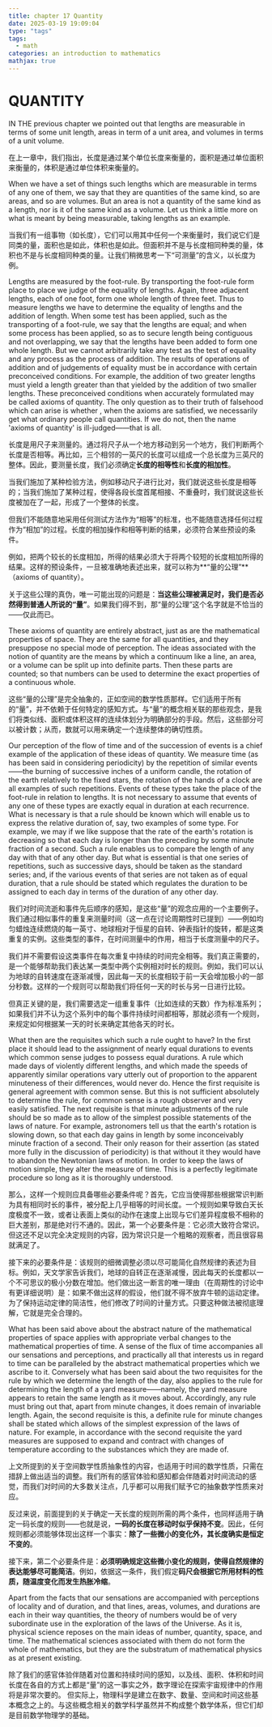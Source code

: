 ```yaml
---
title: chapter 17 Quantity
date: 2025-03-19 19:09:04
type: "tags"
tags:
  - math
categories: an introduction to mathematics
mathjax: true
---
```


# QUANTITY

IN THE previous chapter we pointed out that lengths are measurable in terms of some unit length, areas in term of a unit area, and volumes in terms of a unit volume.

在上一章中，我们指出，长度是通过某个单位长度来衡量的，面积是通过单位面积来衡量的，体积是通过单位体积来衡量的。
<!--more-->
When we have a set of things such lengths which are measurable in terms of any one of them, we say that they are quantities of the same kind, so are areas, and so are volumes. But an area is not a quantity of the same kind as a length, nor is it of the same kind as a volume. Let us think a little more on what is meant by being measurable, taking lengths as an example.

当我们有一组事物（如长度），它们可以用其中任何一个来衡量时，我们说它们是同类的量，面积也是如此，体积也是如此。但面积并不是与长度相同种类的量，体积也不是与长度相同种类的量。让我们稍微思考一下“可测量”的含义，以长度为例。

Lengths are measured by the foot-rule. By transporting the foot-rule form place to place we judge of the equality of lengths. Again, three adjacent lengths, each of one foot, form one whole length of three feet. Thus to measure lengths we have to determine the equality of lengths and the addition of length. When some test has been applied, such as the transporting of a foot-rule, we say that the lengths are equal; and when some process has been applied, so as to secure length being contiguous and not overlapping, we say that the lengths have been added to form one whole length. But we cannot arbitrarily take any test as the test of equality and any process as the process of addition. The results of operations of addition and of judgements of equality must be in accordance with certain preconceived conditions. For example, the addition of two greater lengths must yield a length greater than that yielded by the addition of two smaller lengths. These preconceived conditions when accurately formulated may be called axioms of quantity. The only question as to their truth of falsehood which can arise is whether , when the axioms are satisfied, we necessarily get what ordinary people call quantities. If we do not, then the name 'axioms of quantity' is ill-judged——that is all.

长度是用尺子来测量的。通过将尺子从一个地方移动到另一个地方，我们判断两个长度是否相等。再比如，三个相邻的一英尺的长度可以组成一个总长度为三英尺的整体。因此，要测量长度，我们必须确定**长度的相等性**和**长度的相加性**。

当我们施加了某种检验方法，例如移动尺子进行比对，我们就说这些长度是相等的；当我们施加了某种过程，使得各段长度首尾相接、不重叠时，我们就说这些长度被加在了一起，形成了一个整体的长度。

但我们不能随意地采用任何测试方法作为“相等”的标准，也不能随意选择任何过程作为“相加”的过程。长度的相加操作和相等判断的结果，必须符合某些预设的条件。

例如，把两个较长的长度相加，所得的结果必须大于将两个较短的长度相加所得的结果。这样的预设条件，一旦被准确地表述出来，就可以称为**“量的公理”**（axioms of quantity）。

关于这些公理的真伪，唯一可能出现的问题是：**当这些公理被满足时，我们是否必然得到普通人所说的“量”**。如果我们得不到，那“量的公理”这个名字就是不恰当的——仅此而已。

These axioms of quantity are entirely abstract, just as are the mathematical properties of space. They are the same for all quantities, and they presuppose no special mode of perception. The ideas associated with the notion of quantity are the means by which a continuum like a line, an area, or a volume can be split up into definite parts. Then these parts are counted; so that numbers can be used to determine the exact properties of a continuous whole.

这些“量的公理”是完全抽象的，正如空间的数学性质那样。它们适用于所有的“量”，并不依赖于任何特定的感知方式。与“量”的概念相关联的那些观念，是我们将类似线、面积或体积这样的连续体划分为明确部分的手段。然后，这些部分可以被计数；从而，数就可以用来确定一个连续整体的确切性质。

Our perception of the flow of time and of the succession of events is a chief example of the application of these ideas of quantity. We measure time (as has been said in considering periodicity) by the repetition of similar events——the burning of successive inches of a uniform candle, the rotation of the earth relatively to the fixed stars, the rotation of the hands of a clock are all examples of such repetitions. Events of these types take the place of the foot-rule in relation to lengths. It is not necessary to assume that events of any one of these types are exactly equal in duration at each recurrence. What is necessary is that a rule should be known which will enable us to express the relative duration of, say, two examples of some type. For example, we may if we like suppose that the rate of the earth's rotation is decreasing so that each day is longer than the preceding by some minute fraction of a second. Such a rule enables us to compare the length of any day with that of any other day. But what is essential is that one series of repetitions, such as successive days, should be taken as the standard series; and, if the various events of that series are not taken as of equal duration, that a rule should be stated which regulates the duration to be assigned to each day in terms of the duration of any other day.

我们对时间流逝和事件先后顺序的感知，是这些“量”的观念应用的一个主要例子。我们通过相似事件的重复来测量时间（这一点在讨论周期性时已提到）——例如均匀蜡烛连续燃烧的每一英寸、地球相对于恒星的自转、钟表指针的旋转，都是这类重复的实例。这些类型的事件，在时间测量中的作用，相当于长度测量中的尺子。

我们并不需要假设这类事件在每次重复中持续的时间完全相等。我们真正需要的，是一个能够帮助我们表达某一类型中两个实例相对时长的规则。例如，我们可以认为地球的自转速度在逐渐减慢，因此每一天的长度相较于前一天会增加极小的一部分秒数。这样的一个规则可以帮助我们将任何一天的时长与另一日进行比较。

但真正关键的是，我们需要选定一组重复事件（比如连续的天数）作为标准系列；如果我们并不认为这个系列中的每个事件持续时间都相等，那就必须有一个规则，来规定如何根据某一天的时长来确定其他各天的时长。

What then are the requisites which such a rule ought to have? In the first place it should lead to the assignment of nearly equal durations to events which common sense judges to possess equal durations. A rule which made days of violently different lengths, and which made the speeds of apparently similar operations vary utterly out of proportion to the apparent minuteness of their differences, would never do. Hence the first requisite is general agreement with common sense. But this is not sufficient absolutely to determine the rule, for common sense is a rough observer and very easily satisfied. The next requisite is that minute adjustments of the rule should be so made as to allow of the simplest possible statements of the laws of nature. For example, astronomers tell us that the earth's rotation is slowing down, so that each day gains in length by some inconceivably minute fraction of a second. Their only reason for their assertion (as stated more  fully in the discussion of periodicity) is that without it they would have to abandon the Newtonian laws of motion. In order to keep the laws of motion simple, they alter the measure of time. This is a perfectly legitimate procedure so long as it is thoroughly understood.

那么，这样一个规则应具备哪些必要条件呢？首先，它应当使得那些根据常识判断为具有相同时长的事件，被分配上几乎相等的时间长度。一个规则如果导致白天长度极度不一致，或者让表面上类似的动作在速度上出现与它们差异程度极不相称的巨大差别，那是绝对行不通的。因此，第一个必要条件是：它必须大致符合常识。但这还不足以完全决定规则的内容，因为常识只是一个粗略的观察者，而且很容易就满足了。

接下来的必要条件是：该规则的细微调整必须以尽可能简化自然规律的表述为目标。例如，天文学家告诉我们，地球的自转正在逐渐减慢，因此每天的长度都以一个不可思议的极小分数在增加。他们做出这一断言的唯一理由（在周期性的讨论中有更详细说明）是：如果不做出这样的假设，他们就不得不放弃牛顿的运动定律。为了保持运动定律的简洁性，他们修改了时间的计量方式。只要这种做法被彻底理解，它就是完全合理的。

What has been said above about the abstract nature of the mathematical properties of space applies with appropriate verbal changes to the mathematical properties of time. A sense of the flux of time accompanies all our sensations and perceptions, and practically all that interests us in regard to time can be paralleled by the abstract mathematical properties which we ascribe to it. Conversely what has been said about the two requisites for the rule by which we determine the length of the day, also applies to the rule for determining the length of a yard measure——namely, the yard measure appears to retain the same length as it moves about. Accordingly, any rule must bring out that, apart from minute changes, it does remain of invariable length. Again, the second requisite is this, a definite rule for minute changes shall be stated which allows of the simplest expression of the laws of nature. For example, in accordance with the second requisite the yard measures are supposed to expand and contract with changes of temperature according to the substances which they are made of.

上文所提到的关于空间数学性质抽象性的内容，也适用于时间的数学性质，只需在措辞上做出适当的调整。我们所有的感官体验和感知都会伴随着对时间流动的感觉，而我们对时间的大多数关注点，几乎都可以用我们赋予它的抽象数学性质来对应。

反过来说，前面提到的关于确定一天长度的规则所需的两个条件，也同样适用于确定一码长度的规则——也就是说，**一码的长度在移动时似乎保持不变**。因此，任何规则都必须能够体现出这样一个事实：**除了一些微小的变化外，其长度确实是恒定不变的**。

接下来，第二个必要条件是：**必须明确规定这些微小变化的规则，使得自然规律的表达能够尽可能简洁**。例如，依据这一条件，我们假定**码尺会根据它所用材料的性质，随温度变化而发生热胀冷缩**。

Apart from the facts that our sensations are accompanied with perceptions of locality and of duration, and that lines, areas, volumes, and durations are each in their way quantities, the theory of numbers would be of very subordinate use in the exploration of the laws of the Universe. As it is, physical science reposes on the main ideas of number, quantity, space, and time. The mathematical sciences associated with them do not form the whole of mathematics, but they are the substratum of mathematical physics as at present existing.

除了我们的感官体验伴随着对位置和持续时间的感知，以及线、面积、体积和时间长度在各自的方式上都是“量”的这一事实之外，数字理论在探索宇宙规律中的作用将是非常次要的。
 但实际上，物理科学是建立在数字、数量、空间和时间这些基本概念之上的。与这些概念相关的数学科学虽然并不构成整个数学体系，但它们却是目前数学物理学的基础。
